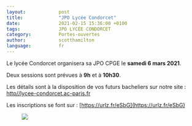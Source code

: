 ```yaml
---
layout:            post
title:             "JPO Lycée Condorcet"
date:              2021-02-15 15:36:00 +0100
tags:              JPO LYCÉE CONDORCET
category:          Portes-ouvertes
author:            scotthamilton
language:          fr
---
```


Le lycée Condorcet organisera sa  JPO CPGE  le **samedi 6 mars 2021**.

Deux sessions sont prévues à **9h** et à **10h30**.

Les détails sont à la disposition de vos futurs bacheliers sur notre site : [http//lycee-condorcet.ac-paris.fr](http//lycee-condorcet.ac-paris.fr)

Les inscriptions se font sur : [https://urlz.fr/eSbG](https://urlz.fr/eSbG)

<div class="album">
   <figure>
      <img src="{{ "/media/img/CONDORCET/JPO-CONDORCET-AFFICHE.jpeg" | absolute_url }}" />
   </figure>
</div>
